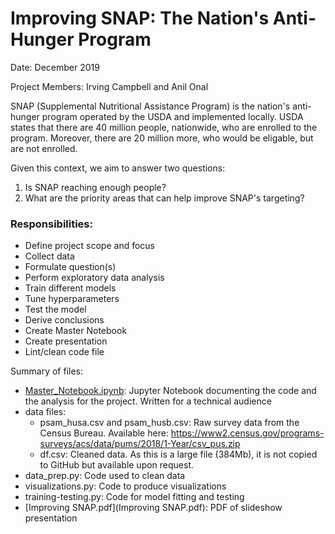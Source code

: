 # Improving SNAP: The Nation's Anti-Hunger Program

Date: December 2019

Project Members: Irving Campbell and Anil Onal

SNAP (Supplemental Nutritional Assistance Program) is the nation's anti-hunger program operated by the USDA and implemented locally. USDA states that there are 40 million people, nationwide, who are enrolled to the program. Moreover, there are 20 million more, who would be eligable, but are not enrolled.

Given this context, we aim to answer two questions:
1. Is SNAP reaching enough people?
2. What are the priority areas that can help improve SNAP's targeting?

### Responsibilities:
 - Define project scope and focus
 - Collect data
 - Formulate question(s)
 - Perform exploratory data analysis
 - Train different models
 - Tune hyperparameters
 - Test the model
 - Derive conclusions
 - Create Master Notebook
 - Create presentation
 - Lint/clean code file
      
Summary of files:
 - [Master_Notebook.ipynb](Master_Notebook.ipynb): Jupyter Notebook documenting the code and the analysis for the project. Written for a technical audience
 - data files: 
     - psam_husa.csv and psam_husb.csv: Raw survey data from the Census Bureau. Available here: https://www2.census.gov/programs-surveys/acs/data/pums/2018/1-Year/csv_pus.zip 
     - df.csv: Cleaned data. As this is a large file (384Mb), it is not copied to GitHub but available upon request.
 - data_prep.py: Code used to clean data
 - visualizations.py: Code to produce visualizations
 - training-testing.py: Code for model fitting and testing
 - [Improving SNAP.pdf](Improving SNAP.pdf): PDF of slideshow presentation
